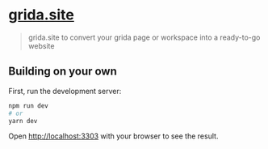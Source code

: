 # [grida.site](https://grida.site)

> grida.site to convert your grida page or workspace into a ready-to-go website

## Building on your own

First, run the development server:

```bash
npm run dev
# or
yarn dev
```

Open [http://localhost:3303](http://localhost:3303) with your browser to see the result.
